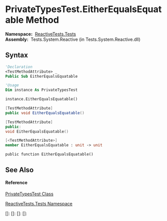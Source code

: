 # PrivateTypesTest.EitherEqualsEquatable Method

**Namespace:**  [ReactiveTests.Tests](ReactiveTests.Tests\ReactiveTests.Tests.md)  
**Assembly:**  Tests.System.Reactive (in Tests.System.Reactive.dll)

## Syntax

```vb
'Declaration
<TestMethodAttribute> _
Public Sub EitherEqualsEquatable
```

```vb
'Usage
Dim instance As PrivateTypesTest

instance.EitherEqualsEquatable()
```

```csharp
[TestMethodAttribute]
public void EitherEqualsEquatable()
```

```c++
[TestMethodAttribute]
public:
void EitherEqualsEquatable()
```

```fsharp
[<TestMethodAttribute>]
member EitherEqualsEquatable : unit -> unit 
```

```jscript
public function EitherEqualsEquatable()
```

## See Also

#### Reference

[PrivateTypesTest Class](PrivateTypesTest\PrivateTypesTest.md)

[ReactiveTests.Tests Namespace](ReactiveTests.Tests\ReactiveTests.Tests.md)

[]: 
[]: 
[]: 
[]: 